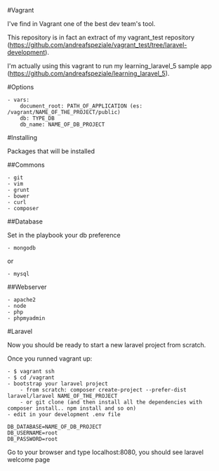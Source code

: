 #Vagrant

I've find in Vagrant one of the best dev team's tool.

This repository is in fact an extract of my vagrant_test repository (https://github.com/andreafspeziale/vagrant_test/tree/laravel-development).

I'm actually using this vagrant to run my learning_laravel_5 sample app
(https://github.com/andreafspeziale/learning_laravel_5).

#Options

    - vars:
        document_root: PATH_OF_APPLICATION (es: /vagrant/NAME_OF_THE_PROJECT/public)
        db: TYPE_DB
        db_name: NAME_OF_DB_PROJECT

#Installing

Packages that will be installed

##Commons

    - git
    - vim
    - grunt
    - bower
    - curl
    - composer

##Database

Set in the playbook your db preference

    - mongodb

or

    - mysql

##Webserver

    - apache2
    - node
    - php
    - phpmyadmin

#Laravel

Now you should be ready to start a new laravel project from scratch.

Once you runned vagrant up:

    - $ vagrant ssh
    - $ cd /vagrant
    - bootstrap your laravel project
        - from scratch: composer create-project --prefer-dist laravel/laravel NAME_OF_THE_PROJECT
        - or git clone (and then install all the dependencies with composer install.. npm install and so on) 
    - edit in your development .env file

    DB_DATABASE=NAME_OF_DB_PROJECT
    DB_USERNAME=root
    DB_PASSWORD=root

Go to your browser and type localhost:8080, you should see laravel welcome page
